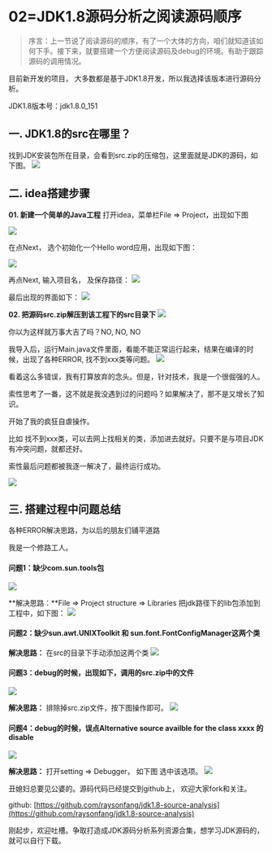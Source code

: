 # 02=JDK1.8源码分析之阅读源码顺序

> 序言：上一节说了阅读源码的顺序，有了一个大体的方向，咱们就知道该如何下手。接下来，就要搭建一个方便阅读源码及debug的环境。有助于跟踪源码的调用情况。

目前新开发的项目， 大多数都是基于JDK1.8开发，所以我选择该版本进行源码分析。

JDK1.8版本号：jdk1.8.0_151

## 一. JDK1.8的src在哪里？

找到JDK安装包所在目录，会看到src.zip的压缩包，这里面就是JDK的源码，如下图。
![](https://upload-images.jianshu.io/upload_images/7253165-02369ebdd2fa8f6a.png?imageMogr2/auto-orient/strip%7CimageView2/2/w/1240)

## 二. idea搭建步骤

**01. 新建一个简单的Java工程**
打开idea，菜单栏File => Project，出现如下图

![](https://upload-images.jianshu.io/upload_images/7253165-b75f2a87117e9836.png?imageMogr2/auto-orient/strip%7CimageView2/2/w/1240)

在点Next， 选个初始化一个Hello word应用，出现如下图：

![](https://upload-images.jianshu.io/upload_images/7253165-8b8f989bfbf58a3a.png?imageMogr2/auto-orient/strip%7CimageView2/2/w/1240)

再点Next, 输入项目名， 及保存路径：
![](https://upload-images.jianshu.io/upload_images/7253165-dd091e584fa895f7.png?imageMogr2/auto-orient/strip%7CimageView2/2/w/1240)

最后出现的界面如下：
![](https://upload-images.jianshu.io/upload_images/7253165-4ca37819a51182e8.png?imageMogr2/auto-orient/strip%7CimageView2/2/w/1240)

**02. 把源码src.zip解压到该工程下的src目录下**
![](https://upload-images.jianshu.io/upload_images/7253165-31e801fc7c879a46.png?imageMogr2/auto-orient/strip%7CimageView2/2/w/1240)

你以为这样就万事大吉了吗？NO, NO, NO

我导入后，运行Main.java文件里面，看能不能正常运行起来，结果在编译的时候，出现了各种ERROR, 找不到xxx类等问题。
![](https://upload-images.jianshu.io/upload_images/7253165-da3ea72cf58b4f1c.png?imageMogr2/auto-orient/strip%7CimageView2/2/w/1240)

看着这么多错误，我有打算放弃的念头。但是，针对技术，我是一个很倔强的人。

索性思考了一番，这不就是我没遇到过的问题吗？如果解决了，那不是又增长了知识。

开始了我的疯狂自虐操作。

比如 找不到xxx类，可以去网上找相关的类，添加进去就好。只要不是与项目JDK有冲突问题，就都还好。

索性最后问题都被我逐一解决了，最终运行成功。

![](https://upload-images.jianshu.io/upload_images/7253165-96adb1446d9a6c62.png?imageMogr2/auto-orient/strip%7CimageView2/2/w/1240)


## 三. 搭建过程中问题总结

各种ERROR解决思路，为以后的朋友们铺平道路

我是一个修路工人。

#### 问题1：缺少com.sun.tools包
![](https://upload-images.jianshu.io/upload_images/7253165-3ecc1a94e5a500b3.png?imageMogr2/auto-orient/strip%7CimageView2/2/w/1240)

**解决思路：**File => Project structure => Libraries  把jdk路径下的lib包添加到工程中，如下图：
![](https://upload-images.jianshu.io/upload_images/7253165-ca1b6222148a3ef8.png?imageMogr2/auto-orient/strip%7CimageView2/2/w/1240)

#### 问题2：缺少sun.awt.UNIXToolkit 和 sun.font.FontConfigManager这两个类

**解决思路：** 在src的目录下手动添加这两个类
![](https://upload-images.jianshu.io/upload_images/7253165-3c0dd462c1d95e09.png?imageMogr2/auto-orient/strip%7CimageView2/2/w/1240)

#### 问题3：debug的时候，出现如下，调用的src.zip中的文件
![](https://upload-images.jianshu.io/upload_images/7253165-bee8dbfa1e294f3d.png?imageMogr2/auto-orient/strip%7CimageView2/2/w/1240)

**解决思路：** 排除掉src.zip文件，按下图操作即可。
![](https://upload-images.jianshu.io/upload_images/7253165-c289e87149c7d4b5.png?imageMogr2/auto-orient/strip%7CimageView2/2/w/1240)

#### 问题4：debug的时候，误点Alternative source availble for the class xxxx 的disable 

![](https://upload-images.jianshu.io/upload_images/7253165-6e1352a4cb04307d.png?imageMogr2/auto-orient/strip%7CimageView2/2/w/1240)

**解决思路：** 打开setting => Debugger， 如下图 选中该选项。 
![](https://upload-images.jianshu.io/upload_images/7253165-59aa09cae63922af.png?imageMogr2/auto-orient/strip%7CimageView2/2/w/1240)

丑媳妇总要见公婆的。源码代码已经提交到github上， 欢迎大家fork和关注。

github: [https://github.com/raysonfang/jdk1.8-source-analysis](https://github.com/raysonfang/jdk1.8-source-analysis)

刚起步，欢迎吐槽。争取打造成JDK源码分析系列资源合集，想学习JDK源码的， 就可以自行下载。
